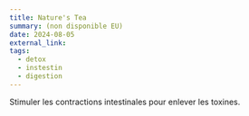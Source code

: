 ```yaml
---
title: Nature's Tea
summary: (non disponible EU)
date: 2024-08-05
external_link: 
tags:
  - detox
  - instestin
  - digestion
---
```

Stimuler les contractions intestinales pour enlever les toxines.
<!--more-->
